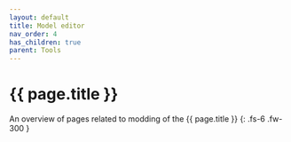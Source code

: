 ```yaml
---
layout: default
title: Model editor
nav_order: 4
has_children: true
parent: Tools
---
```


# {{ page.title }}


An overview of pages related to modding of the {{ page.title }}
{: .fs-6 .fw-300 }
